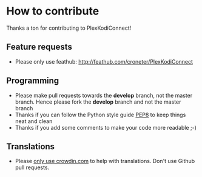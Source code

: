 # How to contribute

Thanks a ton for contributing to PlexKodiConnect!

## Feature requests

* Please only use feathub: http://feathub.com/croneter/PlexKodiConnect

## Programming

* Please make pull requests towards the **develop** branch, not the master branch. Hence please fork the **develop** branch and not the master branch
* Thanks if you can follow the Python style guide [PEP8](https://www.python.org/dev/peps/pep-0008/) to keep things neat and clean
* Thanks if you add some comments to make your code more readable ;-)


## Translations

* Please [only use crowdin.com](https://crowdin.com/project/plexkodiconnect/invite) to help with translations. Don't use Github pull requests. 
